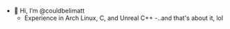 - 👋 Hi, I’m @couldbelimatt
  - Experience in Arch Linux, C, and Unreal C++
-..and that's about it, lol
